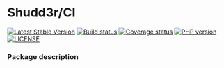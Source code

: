 # Shudd3r/CI
[![Latest Stable Version](https://poser.pugx.org/shudd3r/test-ci/version)](https://packagist.org/packages/shudd3r/test-ci)
[![Build status](https://github.com/shudd3r/test-ci/workflows/build/badge.svg)](https://github.com/shudd3r/test-ci/actions)
[![Coverage status](https://coveralls.io/repos/github/shudd3r/test-ci/badge.svg?branch=develop)](https://coveralls.io/github/shudd3r/test-ci?branch=develop)
[![PHP version](https://img.shields.io/packagist/php-v/shudd3r/test-ci.svg)](https://packagist.org/packages/shudd3r/test-ci)
[![LICENSE](https://img.shields.io/github/license/shudd3r/test-ci.svg?color=blue)](LICENSE)
### Package description

